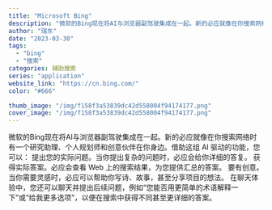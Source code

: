 ```yaml
---
title: "Microsoft Bing"
description: "微软的Bing现在将AI与浏览器副驾驶集成在一起。新的必应就像在你搜索网络时有一个研究助理、个人规划师和创意伙伴在你身边"
author: "瑞东"
date: "2023-03-30"
tags:
  - "bing"
  - "搜索"
categories: 辅助搜索
series: "application"
website_link: "https://cn.bing.com/"
color: "#666"

thumb_image: "/img/f158f3a53839dc42d558004f94174177.png"
cover_image: "/img/f158f3a53839dc42d558004f94174177.png"
---
```


微软的Bing现在将AI与浏览器副驾驶集成在一起。新的必应就像在你搜索网络时有一个研究助理、个人规划师和创意伙伴在你身边。借助这组 AI 驱动的功能，您可以： 提出您的实际问题。当你提出复杂的问题时，必应会给你详细的答复。 获得实际答案。必应会查看 Web 上的搜索结果，为您提供汇总的答案。 要有创意。当你需要灵感时，必应可以帮助你写诗、故事，甚至分享项目的想法。 在聊天体验中，您还可以聊天并提出后续问题，例如“您能否用更简单的术语解释一下”或“给我更多选项”，以便在搜索中获得不同甚至更详细的答案。 